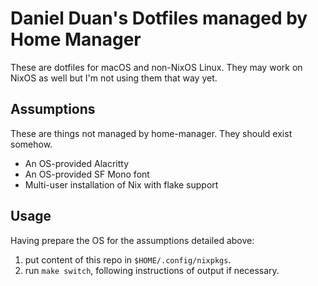 # Daniel Duan's Dotfiles managed by Home Manager

These are dotfiles for macOS and non-NixOS Linux. They may work on NixOS as well but I'm not using them that way yet.

## Assumptions

These are things not managed by home-manager. They should exist somehow.

- An OS-provided Alacritty
- An OS-provided SF Mono font
- Multi-user installation of Nix with flake support

## Usage

Having prepare the OS for the assumptions detailed above: 
1. put content of this repo in `$HOME/.config/nixpkgs`.
2. run `make switch`, following instructions of output if necessary.
